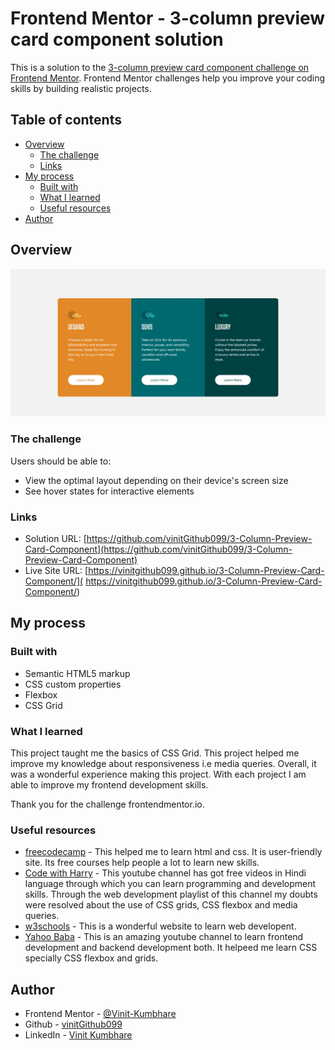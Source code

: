 # Frontend Mentor - 3-column preview card component solution

This is a solution to the [3-column preview card component challenge on Frontend Mentor](https://www.frontendmentor.io/challenges/3column-preview-card-component-pH92eAR2-). Frontend Mentor challenges help you improve your coding skills by building realistic projects. 

## Table of contents

- [Overview](#overview)
  - [The challenge](#the-challenge)
  - [Links](#links)
- [My process](#my-process)
  - [Built with](#built-with)
  - [What I learned](#what-i-learned)
  - [Useful resources](#useful-resources)
- [Author](#author)


## Overview

![](./images/3ColumnPreviewCards.jfif "Order Summary Page")

### The challenge

Users should be able to:

- View the optimal layout depending on their device's screen size
- See hover states for interactive elements


### Links

- Solution URL: [https://github.com/vinitGithub099/3-Column-Preview-Card-Component](https://github.com/vinitGithub099/3-Column-Preview-Card-Component)
- Live Site URL: [https://vinitgithub099.github.io/3-Column-Preview-Card-Component/]( https://vinitgithub099.github.io/3-Column-Preview-Card-Component/)

## My process

### Built with

- Semantic HTML5 markup
- CSS custom properties
- Flexbox
- CSS Grid


### What I learned

This project taught me the basics of CSS Grid. This project helped me improve my knowledge about responsiveness i.e media queries. Overall, it was a wonderful experience making this project. With each project I am able to improve my frontend development skills. 

Thank you for the challenge frontendmentor.io.


### Useful resources

- [freecodecamp](https://www.freecodecamp.com) - This helped me to learn html and css. It is user-friendly site. Its free courses help people a lot to learn new skills. 
- [Code with Harry](https://www.youtube.com/c/CodeWithHarry) - This youtube channel has got free videos in Hindi language through which you can learn programming and development skills. Through the web development playlist of this channel my doubts were resolved about the use of CSS grids, CSS flexbox and media queries.
- [w3schools](https://www.w3schools.com/) - This is a wonderful website to learn web developent. 
- [Yahoo Baba](https://www.youtube.com/c/YahooBaba) - This is an amazing youtube channel to learn frontend development and backend development both.
It helpeed me learn CSS specially CSS flexbox and grids.

## Author

- Frontend Mentor - [@Vinit-Kumbhare](https://www.frontendmentor.io/profile/Vinit-Kumbhare)
- Github - [vinitGithub099](https://github.com/vinitGithub099)
- LinkedIn - [Vinit Kumbhare](https://www.linkedin.com/in/vinit-kumbhare-5528a221a)
